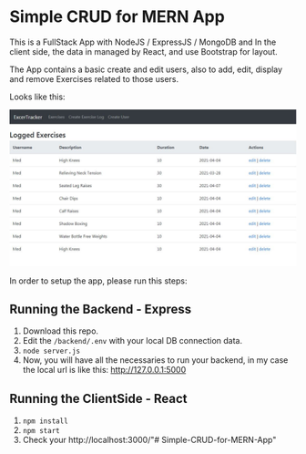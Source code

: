 # Simple CRUD for MERN App

This is a FullStack App with NodeJS / ExpressJS / MongoDB and In the client side, the data in managed by React, and use Bootstrap for layout.

The App contains a basic create and edit users, also to add, edit, display and remove Exercises related to those users.

Looks like this:

![alt tag](react_node_app.png)

In order to setup the app, please run this steps:

## Running the Backend - Express

1. Download this repo.
2. Edit the `/backend/.env` with your local DB connection data.
3. `node server.js`
4. Now, you will have all the necessaries to run your backend, in my case the local url is like this: http://127.0.0.1:5000

## Running the ClientSide - React

1. `npm install`
2. `npm start`
4. Check your http://localhost:3000/"# Simple-CRUD-for-MERN-App" 
